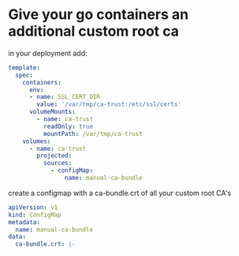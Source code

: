 # Give your go containers an additional custom root ca

in your deployment add:

```yaml
template:
  spec:
    containers:
      env:
      - name: SSL_CERT_DIR
        value: '/var/tmp/ca-trust:/etc/ssl/certs'
      volumeMounts:
        - name: ca-trust
          readOnly: true
          mountPath: /var/tmp/ca-trust
    volumes:
      - name: ca-trust
        projected:
          sources:
            - configMap:
                name: manual-ca-bundle
```

create a configmap with a ca-bundle.crt of all your custom root CA's

```yaml
apiVersion: v1
kind: ConfigMap
metadata:
  name: manual-ca-bundle
data:
  ca-bundle.crt: |-
   
``` 